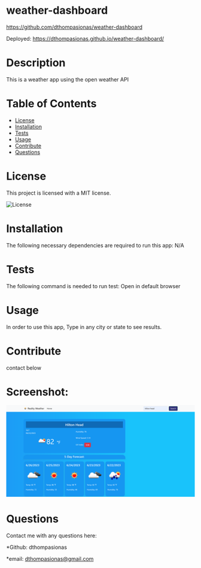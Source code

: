 # weather-dashboard

https://github.com/dthompasionas/weather-dashboard

Deployed: https://dthompasionas.github.io/weather-dashboard/

# Description

This is a weather app using the open weather API

# Table of Contents

- [License](#license)
- [Installation](#installation)
- [Tests](#tests)
- [Usage](#usage)
- [Contribute](#contribute)
- [Questions](#questions)

# License

This project is licensed with a MIT license.

![License](https://img.shields.io/badge/License-MIT-blue.svg)

# Installation

The following necessary dependencies are required to run this app: N/A

# Tests

The following command is needed to run test: Open in default browser

# Usage

In order to use this app, Type in any city or state to see results.

# Contribute

contact below

# Screenshot:

![](./assets/images/weather-dashboard.png)

# Questions

Contact me with any questions here:

\*Github: dthompasionas

\*email: dthompasionas@gmail.com
